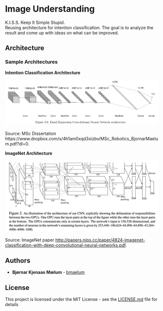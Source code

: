 # Image Understanding 
K.I.S.S. Keep It Simple Stupid.   
Reusing architecture for intention classification. The goal is to analyze the result and come up with ideas on what can be improved. 

## Architecture

### Sample Architectures
**Intention Classification Architecture**
<p align="center">
  <img src="literature/intention_classification_conv_arch.png" width="800"/>
</p>
Source: MSc Dissertation https://www.dropbox.com/s/4h1am0xqd3xizbv/MSc_Robotics_BjornarMaelum.pdf?dl=0. 

**ImageNet Architecture**
<p align="center">
  <img src="literature/imagenet_arch.png" width="800"/>
</p>

Source: ImageNet paper http://papers.nips.cc/paper/4824-imagenet-classification-with-deep-convolutional-neural-networks.pdf. 


## Authors

* **Bjørnar Kjenaas Mælum** - [bmaelum](https://github.com/bmaelum)

## License

This project is licensed under the MIT License - see the [LICENSE.md](LICENSE.md) file for details
